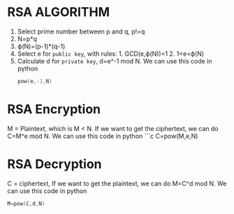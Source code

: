 # RSA ALGORITHM
1. Select prime number between p and q, p!=q
2. N=p*q
3. ϕ(N)=(p-1)*(q-1)
4. Select e for `public key`, with rules:
                                     1. GCD(e,ϕ(N))=1
                                     2. 1<e<ϕ(N)
5. Calculate d for `private key`, d=e^-1 mod N. We can use this code in python
    ```c
    pow(e,-1,N)

# RSA Encryption
M = Plaintext, which is M < N.
If we want to get the ciphertext, we can do C=M^e mod N. We can use this code in python
    ```c
    C=pow(M,e,N)


# RSA Decryption
C = ciphertext, 
If we want to get the plaintext, we can do M=C^d mod N. We can use this code in python
  ```c
  M=pow(C,d,N)

